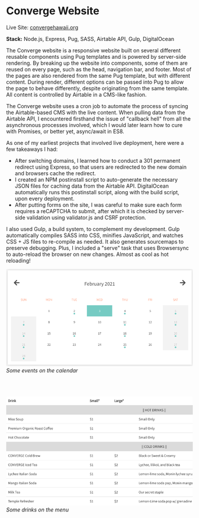 <!-- Sorry, this page is still being written! &nbsp; &#x1F613; -->

# Converge Website

Live Site: [convergehawaii.org](https://convergehawaii.org/)

**Stack:** Node.js, Express, Pug, SASS, Airtable API, Gulp, DigitalOcean

The Converge website is a responsive website built on several different reusable components using Pug templates and is powered by server-side rendering. By breaking up the website into components, some of them are reused on every page, such as the head, navigation bar, and footer. Most of the pages are also rendered from the same Pug template, but with different content. During render, different options can be passed into Pug to allow the page to behave differently, despite originating from the same template. All content is controlled by Airtable in a CMS-like fashion.

The Converge website uses a cron job to automate the process of syncing the Airtable-based CMS with the live content. When pulling data from the Airtable API, I encountered firsthand the issue of "callback hell" from all the asynchronous processes involved, which I would later learn how to cure with Promises, or better yet, async/await in ES8.

As one of my earliest projects that involved live deployment, here were a few takeaways I had:

- After switching domains, I learned how to conduct a 301 permanent redirect using Express, so that users are redirected to the new domain and browsers cache the redirect.
- I created an NPM postinstall script to auto-generate the necessary JSON files for caching data from the Airtable API. DigitalOcean automatically runs this postinstall script, along with the build script, upon every deployment.
- After putting forms on the site, I was careful to make sure each form requires a reCAPTCHA to submit, after which it is checked by server-side validation using validator.js and CSRF protection.

I also used Gulp, a build system, to complement my development. Gulp automatically compiles SASS into CSS, minifies JavaScript, and watches CSS + JS files to re-compile as needed. It also generates sourcemaps to preserve debugging. Plus, I included a "serve" task that uses Browsersync to auto-reload the browser on new changes. Almost as cool as hot reloading!

![Calendar](../assets/img/converge/converge_cal.png "Calendar")  
*Some events on the calendar*

&nbsp;  
&nbsp;  

![Drinks Menu](../assets/img/converge/converge_menu.png "Drinks Menu")  
*Some drinks on the menu*

